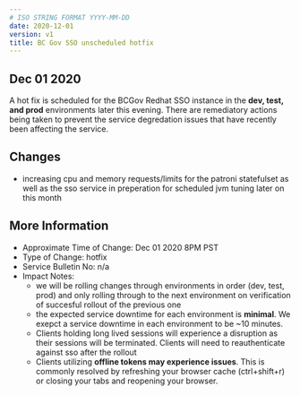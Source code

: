 ```yaml
---
# ISO STRING FORMAT YYYY-MM-DD
date: 2020-12-01
version: v1
title: BC Gov SSO unscheduled hotfix
---
```


## Dec 01 2020

A hot fix is scheduled for the BCGov Redhat SSO instance in the __dev, test, and prod__ environments later this evening. There are remediatory actions being taken 
to prevent the service degredation issues that have recently been affecting the service.

## Changes
- increasing cpu and memory requests/limits for the patroni statefulset as well as the sso service in preperation for scheduled jvm tuning later on this month

## More Information
- Approximate Time of Change: Dec 01 2020 8PM PST
- Type of Change: hotfix
- Service Bulletin No: n/a
- Impact Notes:
  - we will be rolling changes through environments in order (dev, test, prod) and only rolling through to the next environment on verification of succesful rollout of the previous one
  - the expected service downtime for each environment is __minimal__. We exepct a service downtime in each environment to be ~10 minutes. 
  - Clients holding long lived sessions will experience a disruption as their sessions will be terminated. Clients will need to reauthenticate against sso after the rollout
  - Clients utilizing __offline tokens may experience issues__. This is commonly resolved by refreshing your browser cache (ctrl+shift+r) or closing your tabs and reopening your browser.
 
